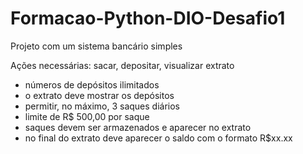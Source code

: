 # Formacao-Python-DIO-Desafio1
Projeto com um sistema bancário simples

Ações necessárias: sacar, depositar, visualizar extrato

- números de depósitos ilimitados
- o extrato deve mostrar os depósitos
- permitir, no máximo, 3 saques diários
- limite de R$ 500,00 por saque
- saques devem ser armazenados e aparecer no extrato
- no final do extrato deve aparecer o saldo com o formato R$xx.xx
